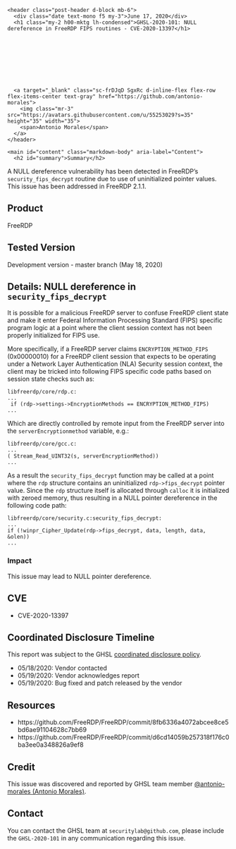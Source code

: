 >
    <header class="post-header d-block mb-6">
      <div class="date text-mono f5 my-3">June 17, 2020</div>
      <h1 class="my-2 h00-mktg lh-condensed">GHSL-2020-101: NULL dereference in FreeRDP FIPS routines - CVE-2020-13397</h1>

      
      
      
      
      

      

      <a target="_blank" class="sc-frDJqD SgxRc d-inline-flex flex-row flex-items-center text-gray" href="https://github.com/antonio-morales">
        <img class="mr-3" src="https://avatars.githubusercontent.com/u/55253029?s=35" height="35" width="35">
        <span>Antonio Morales</span>
      </a>
    </header>

    <main id="content" class="markdown-body" aria-label="Content">
      <h2 id="summary">Summary</h2>

<p>A NULL dereference vulnerability has been detected in FreeRDP’s <code class="language-plaintext highlighter-rouge">security_fips_decrypt</code> routine due to use of uninitialized pointer values. This issue has been addressed in FreeRDP 2.1.1.</p>

<h2 id="product">Product</h2>

<p>FreeRDP</p>

<h2 id="tested-version">Tested Version</h2>

<p>Development version - master branch (May 18, 2020)</p>

<h2 id="details-null-dereference-in-security_fips_decrypt">Details: NULL dereference in <code class="language-plaintext highlighter-rouge">security_fips_decrypt</code></h2>

<p>It is possible for a malicious FreeRDP server to confuse FreeRDP client state and make it enter Federal Information Processing Standard (FIPS) specific program logic at a point where the client session context has not been properly initialized for FIPS use.</p>

<p>More specifically, if a FreeRDP server claims <code class="language-plaintext highlighter-rouge">ENCRYPTION_METHOD_FIPS</code> (0x00000010) for a FreeRDP client session that expects to be operating under a Network Layer Authentication (NLA) Security session context, the client may be tricked into following FIPS specific code paths based on session state checks such as:</p>

<div class="language-plaintext highlighter-rouge"><div class="highlight"><pre class="highlight"><code>libfreerdp/core/rdp.c:
...
 if (rdp-&gt;settings-&gt;EncryptionMethods == ENCRYPTION_METHOD_FIPS)
...
</code></pre></div></div>

<p>Which are directly controlled by remote input from the FreeRDP server into the <code class="language-plaintext highlighter-rouge">serverEncryptionmethod</code> variable, e.g.:</p>

<div class="language-plaintext highlighter-rouge"><div class="highlight"><pre class="highlight"><code>libfreerdp/core/gcc.c:
...
( Stream_Read_UINT32(s, serverEncryptionMethod))
...
</code></pre></div></div>

<p>As a result the <code class="language-plaintext highlighter-rouge">security_fips_decrypt</code> function may be called at a point where the <code class="language-plaintext highlighter-rouge">rdp</code> structure contains an uninitialized <code class="language-plaintext highlighter-rouge">rdp-&gt;fips_decrypt</code> pointer value. Since the <code class="language-plaintext highlighter-rouge">rdp</code> structure itself is allocated through <code class="language-plaintext highlighter-rouge">calloc</code> it is initialized with zeroed memory, thus resulting in a NULL pointer dereference in the following code path:</p>

<div class="language-plaintext highlighter-rouge"><div class="highlight"><pre class="highlight"><code>libfreerdp/core/security.c:security_fips_decrypt:
...
if (!winpr_Cipher_Update(rdp-&gt;fips_decrypt, data, length, data, &amp;olen))
...
</code></pre></div></div>

<h3 id="impact">Impact</h3>

<p>This issue may lead to NULL pointer dereference.</p>

<h2 id="cve">CVE</h2>

<ul>
  <li>CVE-2020-13397</li>
</ul>

<h2 id="coordinated-disclosure-timeline">Coordinated Disclosure Timeline</h2>

<p>This report was subject to the GHSL <a href="https://securitylab.github.com/advisories/#policy">coordinated disclosure policy</a>.</p>

<ul>
  <li>05/18/2020: Vendor contacted</li>
  <li>05/19/2020: Vendor acknowledges report</li>
  <li>05/19/2020: Bug fixed and patch released by the vendor</li>
</ul>

<h2 id="resources">Resources</h2>

<ul>
  <li>https://github.com/FreeRDP/FreeRDP/commit/8fb6336a4072abcee8ce5bd6ae91104628c7bb69</li>
  <li>https://github.com/FreeRDP/FreeRDP/commit/d6cd14059b257318f176c0ba3ee0a348826a9ef8</li>
</ul>

<h2 id="credit">Credit</h2>

<p>This issue was discovered and reported by GHSL team member <a href="https://github.com/antonio-morales">@antonio-morales (Antonio Morales)</a>.</p>

<h2 id="contact">Contact</h2>

<p>You can contact the GHSL team at <code class="language-plaintext highlighter-rouge">securitylab@github.com</code>, please include the <code class="language-plaintext highlighter-rouge">GHSL-2020-101</code> in any communication regarding this issue.</